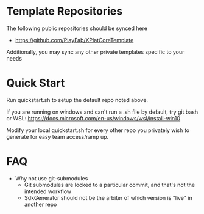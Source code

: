 # Template Repositories

The following public repositories should be synced here
* https://github.com/PlayFab/XPlatCoreTemplate

Additionally, you may sync any other private templates specific to your needs

# Quick Start
Run quickstart.sh to setup the default repo noted above. 

If you are running on windows and can't run a .sh file by default, try git bash or WSL: https://docs.microsoft.com/en-us/windows/wsl/install-win10

Modify your local quickstart.sh for every other repo you privately wish to generate for easy team access/ramp up.


# FAQ

* Why not use git-submodules
    * Git submodules are locked to a particular commit, and that's not the intended workflow
    * SdkGenerator should not be the arbiter of which version is "live" in another repo
